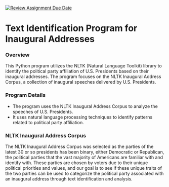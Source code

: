 [![Review Assignment Due Date](https://classroom.github.com/assets/deadline-readme-button-24ddc0f5d75046c5622901739e7c5dd533143b0c8e959d652212380cedb1ea36.svg)](https://classroom.github.com/a/wXpymofm)
# Text Identification Program for Inaugural Addresses

### Overview

This Python program utilizes the NLTK (Natural Language Toolkit) library to identify the political party affiliation of U.S. Presidents based on their inaugural addresses. The program focuses on the NLTK Inaugural Address Corpus, a collection of inaugural speeches delivered by U.S. Presidents.

### Program Details

* The program uses the NLTK Inaugural Address Corpus to analyze the speeches of U.S. Presidents.
* It uses natural language processing techniques to identify patterns related to political party affiliation.

### NLTK Inaugural Address Corpus
The NLTK Inaugural Address Corpus was selected as the parties of the latest
30 or so presidents has been binary, either Democratic or Republican, the political parties that
the vast majority of Americans are familiar with and identify with. These parties are chosen by 
voters due to their unique political priorities and values, and our goal is to see if these unique
traits of the two parties can be used to categorize the political party associated with an inaugural 
address through text identification and analysis.